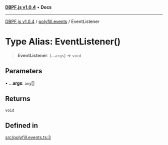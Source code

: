 [**DBPF.js v1.0.4**](../../README.md) • **Docs**

***

[DBPF.js v1.0.4](../../README.md) / [polyfill.events](../README.md) / EventListener

# Type Alias: EventListener()

> **EventListener**: (...`args`) => `void`

## Parameters

• ...**args**: `any`[]

## Returns

`void`

## Defined in

[src/polyfill.events.ts:3](https://github.com/anonhostpi/DBPF.js/blob/bec1c7f946ae1882f8cb333f8c038d29cc8e75d8/src/polyfill.events.ts#L3)
